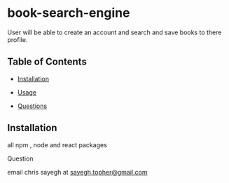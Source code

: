 # book-search-engine

User will be able to create an account and search and save books to there profile.

## Table of Contents


- [Installation](#installation)
  
- [Usage](#usage)
  
- [Questions](#questions)

## Installation


all npm , node and react packages

Question

email chris sayegh at sayegh.topher@gmail.com